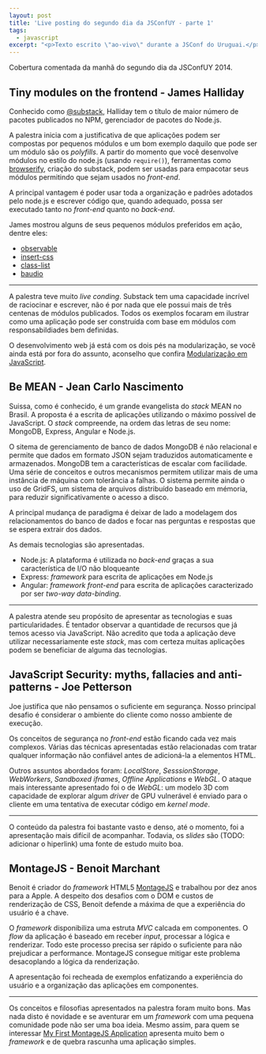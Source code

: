 ```yaml
---
layout: post
title: 'Live posting do segundo dia da JSConfUY - parte 1'
tags:
  - javascript
excerpt: "<p>Texto escrito \"ao-vivo\" durante a JSConf do Uruguai.</p>"
---
```


Cobertura comentada da manhã do segundo dia da JSConfUY 2014.

## Tiny modules on the frontend - James Halliday

Conhecido como [@substack](https://twitter.com/substack‎), Halliday tem o título de maior número de pacotes publicados no NPM, gerenciador de pacotes do Node.js.

A palestra inicia com a justificativa de que aplicações podem ser compostas por pequenos módulos e um bom exemplo daquilo que pode ser um módulo são os *polyfills*. A partir do momento que você desenvolve módulos no estilo do node.js (usando `require()`), ferramentas como [browserify](https://github.com/substack/node-browserify), criação do substack, podem ser usadas para empacotar seus módulos permitindo que sejam usados no *front-end*.

A principal vantagem é poder usar toda a organização e padrões adotados pelo node.js e escrever código que, quando adequado, possa ser executado tanto no *front-end* quanto no *back-end*.

James mostrou alguns de seus pequenos módulos preferidos em ação, dentre eles:

- [observable](https://www.npmjs.org/package/observable)
- [insert-css](https://www.npmjs.org/package/insert-css)
- [class-list](https://www.npmjs.org/package/class-list)
- [baudio](https://www.npmjs.org/package/baudio)

--------

A palestra teve muito *live conding*. Substack tem uma capacidade incrível de raciocinar e escrever, não é por nada que ele possui mais de três centenas de módulos publicados. Todos os exemplos focaram em ilustrar como uma aplicação pode ser construída com base em módulos com responsabildiades bem definidas.

O desenvolvimento web já está com os dois pés na modularização, se você ainda está por fora do assunto, aconselho que confira [Modularização em JavaScript](tableless.com.br/modularizacao-em-javascript).


## Be MEAN - Jean Carlo Nascimento

Suissa, como é conhecido, é um grande evangelista do *stack* MEAN no Brasil. A proposta é a escrita de aplicações utilizando o máximo possível de JavaScript. O *stack* compreende, na ordem das letras de seu nome: MongoDB, Express, Angular e Node.js.

O sitema de gerenciamento de banco de dados MongoDB é não relacional e permite que dados em formato JSON sejam traduzidos automaticamente e armazenados. MongoDB tem a características de escalar com facilidade. Uma série de conceitos e outros mecanismos permitem utilizar mais de uma instância de máquina com tolerância a falhas. O sistema permite ainda o uso de GridFS, um sistema de arquivos distribuído baseado em mémoria, para reduzir significativamente o acesso a disco.

A principal mudança de paradigma é deixar de lado a modelagem dos relacionamentos do banco de dados e focar nas perguntas e respostas que se espera extrair dos dados.

As demais tecnologias são apresentadas.

- Node.js:  A plataforma  é utilizada no *back-end* graças a sua característica de I/O não bloqueante
- Express: *framework* para escrita de aplicações em Node.js
- Angular: *framework front-end* para escrita de aplicações caracterizado por ser *two-way data-binding*.

-------

A palestra atende seu propósito de apresentar as tecnologias e suas particularidades. É tentador observar a quantidade de recursos que já temos acesso via JavaScript. Não acredito que toda a aplicação deve utilizar necessariamente este *stack*, mas com certeza muitas aplicações podem se beneficiar de alguma das tecnologias.

## JavaScript Security: myths, fallacies and anti-patterns - Joe Petterson

Joe justifica que não pensamos o suficiente em segurança. Nosso principal desafio é considerar o ambiente do cliente como nosso ambiente de execução.

Os conceitos de segurança no *front-end* estão ficando cada vez mais complexos. Várias das técnicas apresentadas estão relacionadas com tratar qualquer informação não confiável antes de adicioná-la a elementos HTML.

Outros assuntos abordados foram: *LocalStore*, *SesssionStorage*, *WebWorkers*, *Sandboxed iframes*, *Offline Applications* e *WebGL*. O ataque mais interessante apresentado foi o de *WebGL*: um modelo 3D com capacidade de explorar algum *driver* de GPU vulnerável é enviado para o cliente em uma tentativa de executar código em *kernel mode*.

-----

O conteúdo da palestra foi bastante vasto e denso, até o momento, foi a apresentação mais difícil de acompanhar. Todavia, os *slides* são (TODO: adicionar o hiperlink) uma fonte de estudo muito boa.


## MontageJS - Benoit Marchant

Benoit é criador do *framework* HTML5 [MontageJS](http://montagejs.org) e trabalhou por dez anos para a Apple. A despeito dos desafios com o DOM e custos de renderização de CSS, Benoit defende a máxima de que a experiência do usuário é a chave.

O *framework* disponibiliza uma estruta *MVC* calcada em componentes. O *flow* da aplicação é baseado em receber *input*, processar a lógica e renderizar. Todo este processo precisa ser rápido o suficiente para não prejudicar a performance. MontageJS consegue mitigar este problema desacoplando a lógica da renderização.

A apresentação foi recheada de exemplos enfatizando a experiência do usuário e a organização das aplicações em componentes.

------------

Os conceitos e filosofias apresentados na palestra foram muito bons. Mas nada disto é novidade e se aventurar em um *framework* com uma pequena comunidade pode não ser uma boa ideia. Mesmo assim, para quem se interessar [My First MontageJS Application](http://renaun.com/blog/2013/05/my-first-montagejs-application) apresenta muito bem o *framework* e de quebra rascunha uma aplicação simples.
